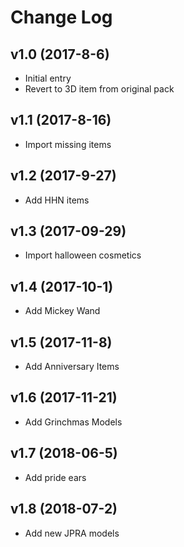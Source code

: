 # Change Log

## v1.0 (2017-8-6)

- Initial entry
- Revert to 3D item from original pack

## v1.1 (2017-8-16)

- Import missing items

## v1.2 (2017-9-27)

- Add HHN items

## v1.3 (2017-09-29)

- Import halloween cosmetics

## v1.4 (2017-10-1)

- Add Mickey Wand

## v1.5 (2017-11-8)

- Add Anniversary Items

## v1.6 (2017-11-21)

- Add Grinchmas Models

## v1.7 (2018-06-5)

- Add pride ears

## v1.8 (2018-07-2)

- Add new JPRA models

